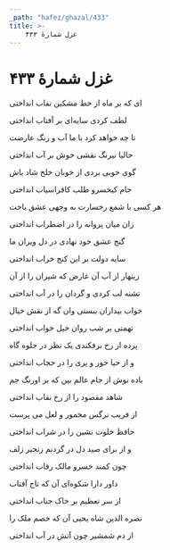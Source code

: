 ```yaml
---
_path: "hafez/ghazal/433"
title: >-
    غزل شمارهٔ ۴۳۳
---
```

# غزل شمارهٔ ۴۳۳

<div class="b" id="bn1"><div class="m1"><p>ای که بر ماه از خط مشکین نقاب انداختی</p></div>
<div class="m2"><p>لطف کردی سایه‌ای بر آفتاب انداختی</p></div></div>
<div class="b" id="bn2"><div class="m1"><p>تا چه خواهد کرد با ما آب و رنگ عارضت</p></div>
<div class="m2"><p>حالیا نیرنگ نقشی خوش بر آب انداختی</p></div></div>
<div class="b" id="bn3"><div class="m1"><p>گوی خوبی بردی از خوبان خلخ شاد باش</p></div>
<div class="m2"><p>جام کیخسرو طلب کافراسیاب انداختی</p></div></div>
<div class="b" id="bn4"><div class="m1"><p>هر کسی با شمع رخسارت به وجهی عشق باخت</p></div>
<div class="m2"><p>زان میان پروانه را در اضطراب انداختی</p></div></div>
<div class="b" id="bn5"><div class="m1"><p>گنج عشق خود نهادی در دل ویران ما</p></div>
<div class="m2"><p>سایه دولت بر این کنج خراب انداختی</p></div></div>
<div class="b" id="bn6"><div class="m1"><p>زینهار از آب آن عارض که شیران را از آن</p></div>
<div class="m2"><p>تشنه لب کردی و گردان را در آب انداختی</p></div></div>
<div class="b" id="bn7"><div class="m1"><p>خواب بیداران ببستی وان گه از نقش خیال</p></div>
<div class="m2"><p>تهمتی بر شب روان خیل خواب انداختی</p></div></div>
<div class="b" id="bn8"><div class="m1"><p>پرده از رخ برفکندی یک نظر در جلوه گاه</p></div>
<div class="m2"><p>و از حیا حور و پری را در حجاب انداختی</p></div></div>
<div class="b" id="bn9"><div class="m1"><p>باده نوش از جام عالم بین که بر اورنگ جم</p></div>
<div class="m2"><p>شاهد مقصود را از رخ نقاب انداختی</p></div></div>
<div class="b" id="bn10"><div class="m1"><p>از فریب نرگس مخمور و لعل می پرست</p></div>
<div class="m2"><p>حافظ خلوت نشین را در شراب انداختی</p></div></div>
<div class="b" id="bn11"><div class="m1"><p>و از برای صید دل در گردنم زنجیر زلف</p></div>
<div class="m2"><p>چون کمند خسرو مالک رقاب انداختی</p></div></div>
<div class="b" id="bn12"><div class="m1"><p>داور دارا شکوه‌ای آن که تاج آفتاب</p></div>
<div class="m2"><p>از سر تعظیم بر خاک جناب انداختی</p></div></div>
<div class="b" id="bn13"><div class="m1"><p>نصره الدین شاه یحیی آن که خصم ملک را</p></div>
<div class="m2"><p>از دم شمشیر چون آتش در آب انداختی</p></div></div>
